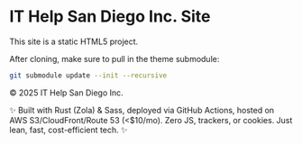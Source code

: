 # IT Help San Diego Inc. Site

This site is a static HTML5 project.

After cloning, make sure to pull in the theme submodule:

```bash
git submodule update --init --recursive
```

© 2025 IT Help San Diego Inc.

✨ Built with Rust (Zola) & Sass, deployed via GitHub Actions, hosted on AWS S3/CloudFront/Route 53 (<$10/mo). Zero JS, trackers, or cookies. Just lean, fast, cost-efficient tech. ✨
